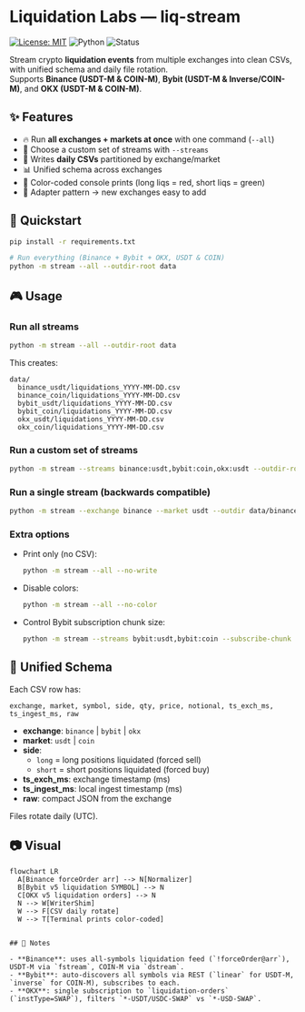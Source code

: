 # Liquidation Labs — liq-stream

[![License: MIT](https://img.shields.io/badge/License-MIT-green.svg)](LICENSE)
![Python](https://img.shields.io/badge/python-3.10%2B-blue)
![Status](https://img.shields.io/badge/status-beta-green)

Stream crypto **liquidation events** from multiple exchanges into clean CSVs, with unified schema and daily file rotation.  
Supports **Binance (USDT-M & COIN-M)**, **Bybit (USDT-M & Inverse/COIN-M)**, and **OKX (USDT-M & COIN-M)**.

## ✨ Features

- 🔥 Run **all exchanges + markets at once** with one command (`--all`)
- 🎯 Choose a custom set of streams with `--streams`
- 💾 Writes **daily CSVs** partitioned by exchange/market
- 📊 Unified schema across exchanges
- 🎨 Color-coded console prints (long liqs = red, short liqs = green)
- 🔌 Adapter pattern → new exchanges easy to add

## 🚀 Quickstart

```bash
pip install -r requirements.txt

# Run everything (Binance + Bybit + OKX, USDT & COIN)
python -m stream --all --outdir-root data
```

## 🎮 Usage

### Run all streams

```bash
python -m stream --all --outdir-root data
```

This creates:

```
data/
  binance_usdt/liquidations_YYYY-MM-DD.csv
  binance_coin/liquidations_YYYY-MM-DD.csv
  bybit_usdt/liquidations_YYYY-MM-DD.csv
  bybit_coin/liquidations_YYYY-MM-DD.csv
  okx_usdt/liquidations_YYYY-MM-DD.csv
  okx_coin/liquidations_YYYY-MM-DD.csv
```

### Run a custom set of streams

```bash
python -m stream --streams binance:usdt,bybit:coin,okx:usdt --outdir-root data
```

### Run a single stream (backwards compatible)

```bash
python -m stream --exchange binance --market usdt --outdir data/binance_usdt
```

### Extra options

- Print only (no CSV):

  ```bash
  python -m stream --all --no-write
  ```

- Disable colors:

  ```bash
  python -m stream --all --no-color
  ```

- Control Bybit subscription chunk size:

  ```bash
  python -m stream --streams bybit:usdt,bybit:coin --subscribe-chunk 50
  ```

## 📁 Unified Schema

Each CSV row has:

```
exchange, market, symbol, side, qty, price, notional, ts_exch_ms, ts_ingest_ms, raw
```

- **exchange**: `binance` | `bybit` | `okx`  
- **market**: `usdt` | `coin`  
- **side**:  
  - `long` = long positions liquidated (forced sell)  
  - `short` = short positions liquidated (forced buy)  
- **ts_exch_ms**: exchange timestamp (ms)  
- **ts_ingest_ms**: local ingest timestamp (ms)  
- **raw**: compact JSON from the exchange  

Files rotate daily (UTC).

## 📷 Visual

```mermaid
flowchart LR
  A[Binance forceOrder arr] --> N[Normalizer]
  B[Bybit v5 liquidation SYMBOL] --> N
  C[OKX v5 liquidation orders] --> N
  N --> W[WriterShim]
  W --> F[CSV daily rotate]
  W --> T[Terminal prints color-coded]


## 📌 Notes

- **Binance**: uses all-symbols liquidation feed (`!forceOrder@arr`), USDT-M via `fstream`, COIN-M via `dstream`.  
- **Bybit**: auto-discovers all symbols via REST (`linear` for USDT-M, `inverse` for COIN-M), subscribes to each.  
- **OKX**: single subscription to `liquidation-orders` (`instType=SWAP`), filters `*-USDT/USDC-SWAP` vs `*-USD-SWAP`.
